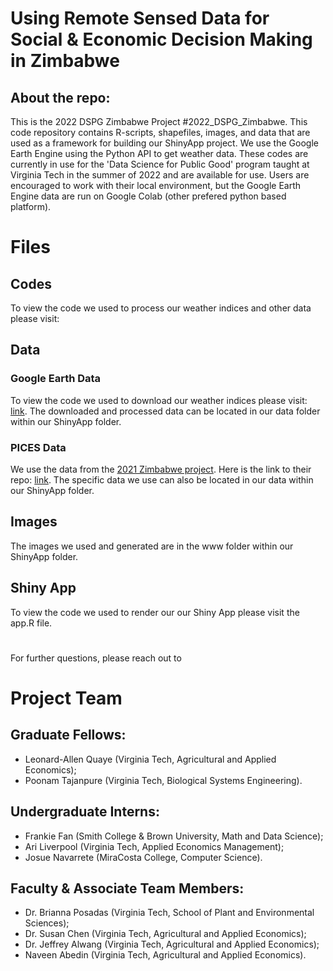# Using Remote Sensed Data for Social &amp; Economic Decision Making in Zimbabwe

## About the repo:
This is the 2022 DSPG Zimbabwe Project #2022_DSPG_Zimbabwe. This code repository contains R-scripts, shapefiles, images, and data that are used as a framework for building our ShinyApp project.
We use the Google Earth Engine using the Python API to get weather data. These codes are currently in use for the 'Data Science for Public Good' program taught at Virginia Tech in the summer of 2022 and are available for use. Users are encouraged to work with their local environment, but the Google Earth Engine data are run on Google Colab (other prefered python based platform).
# 

# Files
## Codes
To view the code we used to process our weather indices and other data please visit:

## Data
### Google Earth Data
To view the code we used to download our weather indices please visit: [link](https://colab.research.google.com/drive/163e-gYd_1DbGElMiTHTJrTtlnetVu11T?usp=sharing#scrollTo=MzNgO88VTWWQ).
The downloaded and processed data can be located in our data folder within our ShinyApp folder.


### PICES Data
We use the data from the [2021 Zimbabwe project](https://dspgtools.shinyapps.io/dspg21zimbabwe/). Here is the link to their repo: [link](https://github.com/yangcheng258/2021_DSPG_Zimbabwe). The specific data we use can also be located in our data within our ShinyApp folder.


## Images
The images we used and generated are in the www folder within our ShinyApp folder.


## Shiny App
To view the code we used to render our our Shiny App please visit the app.R file.




# 
For further questions, please reach out to

# Project Team

## Graduate Fellows:
- Leonard-Allen Quaye (Virginia Tech, Agricultural and Applied Economics);
- Poonam Tajanpure (Virginia Tech, Biological Systems Engineering).

## Undergraduate Interns:
- Frankie Fan (Smith College & Brown University, Math and Data Science);
- Ari Liverpool (Virginia Tech, Applied Economics Management);
- Josue Navarrete (MiraCosta College, Computer Science).

## Faculty & Associate Team Members:
- Dr. Brianna Posadas (Virginia Tech, School of Plant and Environmental Sciences);
- Dr. Susan Chen (Virginia Tech, Agricultural and Applied Economics);
- Dr. Jeffrey Alwang (Virginia Tech, Agricultural and Applied Economics);
- Naveen Abedin (Virginia Tech, Agricultural and Applied Economics).
